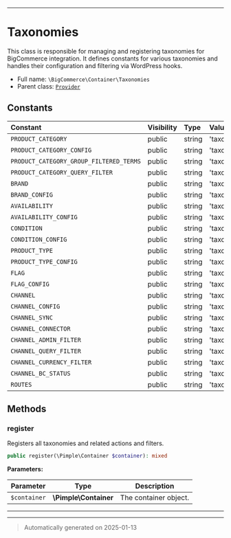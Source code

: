 ***

# Taxonomies

This class is responsible for managing and registering taxonomies for BigCommerce integration. It defines constants for various taxonomies and handles their configuration and filtering via WordPress hooks.



* Full name: `\BigCommerce\Container\Taxonomies`
* Parent class: [`Provider`](./classes/BigCommerce/Container/Provider.md)


## Constants

| Constant | Visibility | Type | Value |
|:---------|:-----------|:-----|:------|
|`PRODUCT_CATEGORY`|public|string|&#039;taxonomy.product_category&#039;|
|`PRODUCT_CATEGORY_CONFIG`|public|string|&#039;taxonomy.product_category.config&#039;|
|`PRODUCT_CATEGORY_GROUP_FILTERED_TERMS`|public|string|&#039;taxonomy.product_category.group_filtered_terms&#039;|
|`PRODUCT_CATEGORY_QUERY_FILTER`|public|string|&#039;taxonomy.product_category.query_filter&#039;|
|`BRAND`|public|string|&#039;taxonomy.brand&#039;|
|`BRAND_CONFIG`|public|string|&#039;taxonomy.brand.config&#039;|
|`AVAILABILITY`|public|string|&#039;taxonomy.availability&#039;|
|`AVAILABILITY_CONFIG`|public|string|&#039;taxonomy.availability.config&#039;|
|`CONDITION`|public|string|&#039;taxonomy.condition&#039;|
|`CONDITION_CONFIG`|public|string|&#039;taxonomy.condition.config&#039;|
|`PRODUCT_TYPE`|public|string|&#039;taxonomy.product_type&#039;|
|`PRODUCT_TYPE_CONFIG`|public|string|&#039;taxonomy.product_type.config&#039;|
|`FLAG`|public|string|&#039;taxonomy.flag&#039;|
|`FLAG_CONFIG`|public|string|&#039;taxonomy.flag.config&#039;|
|`CHANNEL`|public|string|&#039;taxonomy.channel&#039;|
|`CHANNEL_CONFIG`|public|string|&#039;taxonomy.channel.config&#039;|
|`CHANNEL_SYNC`|public|string|&#039;taxonomy.channel.sync&#039;|
|`CHANNEL_CONNECTOR`|public|string|&#039;taxonomy.channel.connector&#039;|
|`CHANNEL_ADMIN_FILTER`|public|string|&#039;taxonomy.channel.admin_products_filter&#039;|
|`CHANNEL_QUERY_FILTER`|public|string|&#039;taxonomy.channel.query_filter&#039;|
|`CHANNEL_CURRENCY_FILTER`|public|string|&#039;taxonomy.channel.currency_filter&#039;|
|`CHANNEL_BC_STATUS`|public|string|&#039;taxonomy.channel.bc_status&#039;|
|`ROUTES`|public|string|&#039;taxonomy.channel.routes&#039;|


## Methods


### register

Registers all taxonomies and related actions and filters.

```php
public register(\Pimple\Container $container): mixed
```








**Parameters:**

| Parameter | Type | Description |
|-----------|------|-------------|
| `$container` | **\Pimple\Container** | The container object. |





***


***
> Automatically generated on 2025-01-13
